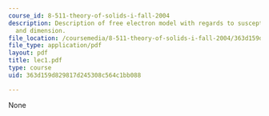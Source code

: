 ```yaml
---
course_id: 8-511-theory-of-solids-i-fall-2004
description: Description of free electron model with regards to susceptibility, conductivity
  and dimension.
file_location: /coursemedia/8-511-theory-of-solids-i-fall-2004/363d159d829817d245308c564c1bb088_lec1.pdf
file_type: application/pdf
layout: pdf
title: lec1.pdf
type: course
uid: 363d159d829817d245308c564c1bb088

---
```

None